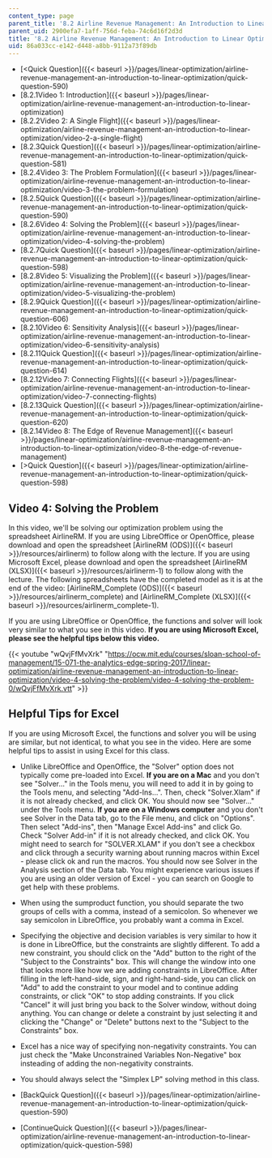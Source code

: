 ```yaml
---
content_type: page
parent_title: '8.2 Airline Revenue Management: An Introduction to Linear Optimization '
parent_uid: 2900efa7-1aff-756d-feba-74c6d16f2d3d
title: '8.2 Airline Revenue Management: An Introduction to Linear Optimization '
uid: 86a033cc-e142-d448-a8bb-9112a73f89db
---
```


*   [<Quick Question]({{< baseurl >}}/pages/linear-optimization/airline-revenue-management-an-introduction-to-linear-optimization/quick-question-590)
*   [8.2.1Video 1: Introduction]({{< baseurl >}}/pages/linear-optimization/airline-revenue-management-an-introduction-to-linear-optimization)
*   [8.2.2Video 2: A Single Flight]({{< baseurl >}}/pages/linear-optimization/airline-revenue-management-an-introduction-to-linear-optimization/video-2-a-single-flight)
*   [8.2.3Quick Question]({{< baseurl >}}/pages/linear-optimization/airline-revenue-management-an-introduction-to-linear-optimization/quick-question-581)
*   [8.2.4Video 3: The Problem Formulation]({{< baseurl >}}/pages/linear-optimization/airline-revenue-management-an-introduction-to-linear-optimization/video-3-the-problem-formulation)
*   [8.2.5Quick Question]({{< baseurl >}}/pages/linear-optimization/airline-revenue-management-an-introduction-to-linear-optimization/quick-question-590)
*   [8.2.6Video 4: Solving the Problem]({{< baseurl >}}/pages/linear-optimization/airline-revenue-management-an-introduction-to-linear-optimization/video-4-solving-the-problem)
*   [8.2.7Quick Question]({{< baseurl >}}/pages/linear-optimization/airline-revenue-management-an-introduction-to-linear-optimization/quick-question-598)
*   [8.2.8Video 5: Visualizing the Problem]({{< baseurl >}}/pages/linear-optimization/airline-revenue-management-an-introduction-to-linear-optimization/video-5-visualizing-the-problem)
*   [8.2.9Quick Question]({{< baseurl >}}/pages/linear-optimization/airline-revenue-management-an-introduction-to-linear-optimization/quick-question-606)
*   [8.2.10Video 6: Sensitivity Analysis]({{< baseurl >}}/pages/linear-optimization/airline-revenue-management-an-introduction-to-linear-optimization/video-6-sensitivity-analysis)
*   [8.2.11Quick Question]({{< baseurl >}}/pages/linear-optimization/airline-revenue-management-an-introduction-to-linear-optimization/quick-question-614)
*   [8.2.12Video 7: Connecting Flights]({{< baseurl >}}/pages/linear-optimization/airline-revenue-management-an-introduction-to-linear-optimization/video-7-connecting-flights)
*   [8.2.13Quick Question]({{< baseurl >}}/pages/linear-optimization/airline-revenue-management-an-introduction-to-linear-optimization/quick-question-620)
*   [8.2.14Video 8: The Edge of Revenue Management]({{< baseurl >}}/pages/linear-optimization/airline-revenue-management-an-introduction-to-linear-optimization/video-8-the-edge-of-revenue-management)
*   [\>Quick Question]({{< baseurl >}}/pages/linear-optimization/airline-revenue-management-an-introduction-to-linear-optimization/quick-question-598)

Video 4: Solving the Problem
----------------------------

In this video, we'll be solving our optimization problem using the spreadsheet AirlineRM. If you are using LibreOffice or OpenOffice, please download and open the spreadsheet [AirlineRM (ODS)]({{< baseurl >}}/resources/airlinerm) to follow along with the lecture. If you are using Microsoft Excel, please download and open the spreadsheet [AirlineRM (XLSX)]({{< baseurl >}}/resources/airlinerm-1) to follow along with the lecture. The following spreadsheets have the completed model as it is at the end of the video: [AirlineRM\_Complete (ODS)]({{< baseurl >}}/resources/airlinerm_complete) and [AirlineRM\_Complete (XLSX)]({{< baseurl >}}/resources/airlinerm_complete-1).

If you are using LibreOffice or OpenOffice, the functions and solver will look very similar to what you see in this video. **If you are using Microsoft Excel, please see the helpful tips below this video.**

{{< youtube "wQvjFfMvXrk" "https://ocw.mit.edu/courses/sloan-school-of-management/15-071-the-analytics-edge-spring-2017/linear-optimization/airline-revenue-management-an-introduction-to-linear-optimization/video-4-solving-the-problem/video-4-solving-the-problem-0/wQvjFfMvXrk.vtt" >}}

Helpful Tips for Excel
----------------------

If you are using Microsoft Excel, the functions and solver you will be using are similar, but not identical, to what you see in the video. Here are some helpful tips to assist in using Excel for this class.

*   Unlike LibreOffice and OpenOffice, the "Solver" option does not typically come pre-loaded into Excel. **If you are on a Mac** and you don't see "Solver..." in the Tools menu, you will need to add it in by going to the Tools menu, and selecting "Add-Ins...". Then, check "Solver.Xlam" if it is not already checked, and click OK. You should now see "Solver..." under the Tools menu. **If you are on a Windows computer** and you don't see Solver in the Data tab, go to the File menu, and click on "Options". Then select "Add-ins", then "Manage Excel Add-ins" and click Go. Check "Solver Add-in" if it is not already checked, and click OK. You might need to search for "SOLVER.XLAM" if you don't see a checkbox and click through a security warning about running macros within Excel - please click ok and run the macros. You should now see Solver in the Analysis section of the Data tab. You might experience various issues if you are using an older version of Excel - you can search on Google to get help with these problems. 
*   When using the sumproduct function, you should separate the two groups of cells with a comma, instead of a semicolon. So whenever we say semicolon in LibreOffice, you probably want a comma in Excel.
*   Specifying the objective and decision variables is very similar to how it is done in LibreOffice, but the constraints are slightly different. To add a new constraint, you should click on the "Add" button to the right of the "Subject to the Constraints" box. This will change the window into one that looks more like how we are adding constraints in LibreOffice. After filling in the left-hand-side, sign, and right-hand-side, you can click on "Add" to add the constraint to your model and to continue adding constraints, or click "OK" to stop adding constraints. If you click "Cancel" it will just bring you back to the Solver window, without doing anything. You can change or delete a constraint by just selecting it and clicking the "Change" or "Delete" buttons next to the "Subject to the Constraints" box. 
*   Excel has a nice way of specifying non-negativity constraints. You can just check the "Make Unconstrained Variables Non-Negative" box insteading of adding the non-negativity constraints. 
*   You should always select the "Simplex LP" solving method in this class. 

*   [BackQuick Question]({{< baseurl >}}/pages/linear-optimization/airline-revenue-management-an-introduction-to-linear-optimization/quick-question-590)
*   [ContinueQuick Question]({{< baseurl >}}/pages/linear-optimization/airline-revenue-management-an-introduction-to-linear-optimization/quick-question-598)